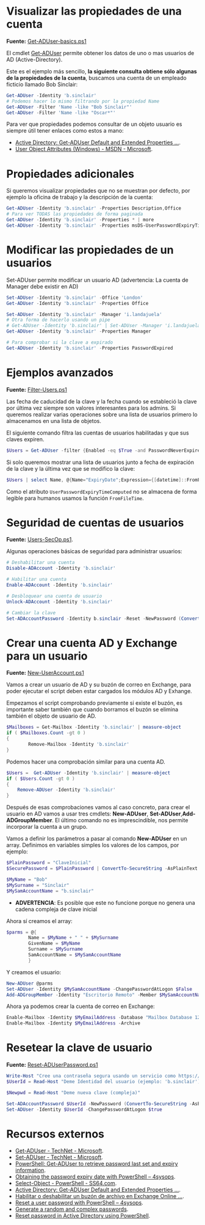 # Visualizar las propiedades de una cuenta

**Fuente:** [Get-ADUser-basics.ps1](/src/active_directory/users/Get-ADUser-basics.ps1)

El cmdlet [Get-ADUser](https://technet.microsoft.com/en-us/library/ee617241.aspx) permite obtener los datos de uno o mas usuarios de AD (Active-Directory).

Este es el ejemplo más sencillo, **la siguiente consulta obtiene sólo algunas de la propiedades de la cuenta**, buscamos una cuenta de un empleado ficticio llamado Bob Sinclair:

```powershell
Get-ADUser -Identity 'b.sinclair'
# Podemos hacer lo mismo filtrando por la propiedad Name
Get-ADUser -Filter 'Name -like "Bob Sinclair"'
Get-ADUser -Filter 'Name -like "Oscar*"'
```

Para ver que propiedades podemos consultar de un objeto usuario es siempre útil tener enlaces como estos a mano:

* [Active Directory: Get-ADUser Default and Extended Properties ...](https://social.technet.microsoft.com/wiki/contents/articles/12037.active-directory-get-aduser-default-and-extended-properties.aspx).
* [User Object Attributes (Windows) - MSDN - Microsoft](https://msdn.microsoft.com/en-us/library/ms677979(v=vs.85).aspx).

# Propiedades adicionales

Si queremos visualizar propiedades que no se muestran por defecto, por ejemplo la oficina de trabajo y la descripción de la cuenta:

```powershell
Get-ADUser -Identity 'b.sinclair' -Properties Description,Office
# Para ver TODAS las propiedades de forma paginada
Get-ADUser -Identity 'b.sinclair' -Properties * | more 
Get-ADUser -Identity 'b.sinclair' -Properties msDS-UserPasswordExpiryTimeComputed, PasswordLastSet, CannotChangePassword, PasswordExpired
```

# Modificar las propiedades de un usuarios

Set-ADUser permite modificar un usuario AD (advertencia: La cuenta de Manager debe existir en AD)

```powershell
Set-ADUser -Identity 'b.sinclair' -Office 'London'
Get-ADUser -Identity 'b.sinclair' -Properties Office

Set-ADUser -Identity 'b.sinclair' -Manager 'i.landajuela'
# Otra forma de hacerlo usando un pipe
# Get-ADUser -Identity 'b.sinclair' | Set-ADUser -Manager 'i.landajuela'
Get-ADUser -Identity 'b.sinclair' -Properties Manager

# Para comprobar si la clave a expirado
Get-ADUser -Identity 'b.sinclair' -Properties PasswordExpired
```

# Ejemplos avanzados

**Fuente:** [Filter-Users.ps1](/src/active_directory/users/Filter-Users.ps1)

Las fecha de caducidad de la clave y la fecha cuando se estableció la clave por última vez siempre son valores interesantes para los admins. Si queremos realizar varias operaciones sobre una lista de usuarios primero lo almacenamos en una lista de objetos.

El siguiente comando filtra las cuentas de usuarios habilitadas y que sus claves expiren.  

```powershell
$Users = Get-ADUser -filter {Enabled -eq $True -and PasswordNeverExpires -eq $False} -Properties msDS-UserPasswordExpiryTimeComputed, PasswordLastSet, CannotChangePassword
```

Si solo queremos mostrar una lista de usuarios junto a fecha de expiración de la clave y la última vez que se modifico la clave:

```powershell
$Users | select Name, @{Name="ExpiryDate";Expression={[datetime]::FromFileTime($_."msDS-UserPasswordExpiryTimeComputed")}}, PasswordLastSet
```

Como el atributo `UserPasswordExpiryTimeComputed` no se almacena de forma legible para humanos usamos la función `FromFileTime`. 

# Seguridad de cuentas de usuarios

**Fuente:** [Users-SecOp.ps1](/src/active_directory/users/Users-SecOp.ps1).

Algunas operaciones básicas de seguridad para administrar usuarios:

```powershell
# Deshabilitar una cuenta 
Disable-ADAccount -Identity 'b.sinclair' 

# Habilitar una cuenta 
Enable-ADAccount -Identity 'b.sinclair' 

# Desbloquear una cuenta de usuario
Unlock-ADAccount -Identity 'b.sinclair' 

# Cambiar la clave 
Set-ADAccountPassword -Identity b.sinclair -Reset -NewPassword (ConvertTo-SecureString -AsPlainText "p@ssw0rd" -Force)
```

# Crear una cuenta AD y Exchange para un usuario

**Fuente:** [New-UserAccount.ps1](/src/active_directory/users/New-UserAccount.ps1)

Vamos a crear un usuario de AD y su buzón de correo en Exchange, para poder ejecutar el script deben estar cargados los módulos AD y Exhange.

Empezamos el script comprobando previamente si existe el buzón, es importante saber también que cuando borramos el buzón se elimina también el objeto de usuario de AD.

```powershell
$Mailboxes = Get-Mailbox -Identity 'b.sinclair' | measure-object
if ( $Mailboxes.Count -gt 0 ) 
{
		Remove-Mailbox -Identity 'b.sinclair'
}
```

Podemos hacer una comprobación similar para una cuenta AD.

```powershell
$Users =  Get-ADUser -Identity 'b.sinclair' | measure-object
if ( $Users.Count -gt 0 ) 
{		
	Remove-ADUser -Identity 'b.sinclair'
}
```

Después de esas comprobaciones vamos al caso concreto, para crear el usuario en AD vamos a usar tres cmdlets: **New-ADUser**, **Set-ADUser**,**Add-ADGroupMember**. El último comando no es imprescindible, nos permite incorporar la cuenta a un grupo.

Vamos a definir los parámetros a pasar al comando **New-ADUser** en un array. Definimos en variables simples los valores de los campos, por ejemplo:

```powershell
$PlainPassword = "ClaveInicial"
$SecurePassword = $PlainPassword | ConvertTo-SecureString -AsPlainText -Force

$MyName = "Bob"
$MySurname = "Sinclair"
$MySamAccountName = "b.sinclair"
```

* **ADVERTENCIA**: Es posible que este no funcione porque no genera una cadena compleja de clave inicial

Ahora sí creamos el array:

```powershell
$parms = @{ 
		Name = $MyName + " " + $MySurname
		GivenName = $MyName
		Surname = $MySurname
		SamAccountName = $MySamAccountName 
		}
```

Y creamos el usuario:

```powershell
New-ADUser @parms
Set-ADUser -Identity $MySamAccountName -ChangePasswordAtLogon $False
Add-ADGroupMember -Identity "Escritorio Remoto" -Member $MySamAccountName
```

Ahora ya podemos crear la cuenta de correo en Exchange:

```powershell
Enable-Mailbox -Identity $MyEmailAddress -Database "Mailbox Database 12" 
Enable-Mailbox -Identity $MyEmailAddress -Archive
```

# Resetear la clave de usuario

**Fuente:** [Reset-ADUserPassword.ps1](/src/active_directory/users/Reset-ADUserPassword.ps1)

```powershell
Write-Host "Cree una contraseña segura usando un servicio como https://passwordsgenerator.net/"
$UserId = Read-Host "Deme Identidad del usuario (ejemplo: 'b.sinclair')"

$Newpwd = Read-Host "Deme nueva clave (compleja)" 

Set-ADAccountPassword $UserId -NewPassword (ConvertTo-SecureString -AsPlainText -String "$Newpwd" -force)
Set-ADUser -Identity $UserId -ChangePasswordAtLogon $true
```

# Recursos externos

* [Get-ADUser - TechNet - Microsoft](https://technet.microsoft.com/en-us/library/ee617241.aspx).
* [Set-ADUser - TechNet - Microsoft](https://technet.microsoft.com/en-us/library/ee617215.aspx).
* [PowerShell: Get-ADUser to retrieve password last set and expiry information](https://www.oxfordsbsguy.com/2013/11/25/powershell-get-aduser-to-retrieve-password-last-set-and-expiry-information/).
* [Obtaining the password expiry date with PowerShell – 4sysops](https://4sysops.com/archives/obtaining-the-password-expiry-date-with-powershell/).
* [Select-Object - PowerShell - SS64.com](https://ss64.com/ps/select-object.html).
* [Active Directory: Get-ADUser Default and Extended Properties ...](https://social.technet.microsoft.com/wiki/contents/articles/12037.active-directory-get-aduser-default-and-extended-properties.aspx).
* [Habilitar o deshabilitar un buzón de archivo en Exchange Online ...](https://technet.microsoft.com/es-es/library/jj984357(v=exchg.150).aspx).
* [Reset a user password with PowerShell – 4sysops](https://4sysops.com/archives/powershell-password-resets/).
* [Generate a random and complex passwords](https://gallery.technet.microsoft.com/Generate-a-random-and-5c879ed5).
* [Reset password in Active Directory using PowerShell](http://blog.simonw.se/reset-password-in-active-directory-using-powershell/).